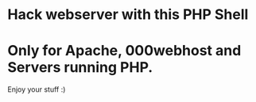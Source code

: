 # Hack webserver with this PHP Shell
# Only for Apache, 000webhost and Servers running PHP.
Enjoy your stuff :)
